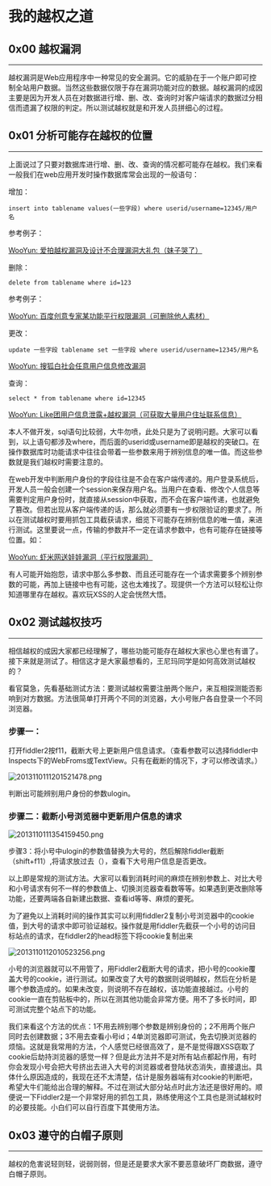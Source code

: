 # 我的越权之道

0x00 越权漏洞   
------------

* * *

越权漏洞是Web应用程序中一种常见的安全漏洞。它的威胁在于一个账户即可控制全站用户数据。当然这些数据仅限于存在漏洞功能对应的数据。越权漏洞的成因主要是因为开发人员在对数据进行增、删、改、查询时对客户端请求的数据过分相信而遗漏了权限的判定。所以测试越权就是和开发人员拼细心的过程。

0x01 分析可能存在越权的位置
----------------

* * *

上面说过了只要对数据库进行增、删、改、查询的情况都可能存在越权。我们来看一般我们在web应用开发时操作数据库常会出现的一般语句：

增加：

```
insert into tablename values(一些字段) where userid/username=12345/用户名 

```

参考例子：

[WooYun: 爱拍越权漏洞及设计不合理漏洞大礼包（妹子哭了）](http://www.wooyun.org/bugs/wooyun-2013-033542)

删除：

```
delete from tablename where id=123 

```

参考例子：

[WooYun: 百度创意专家某功能平行权限漏洞（可删除他人素材）](http://www.wooyun.org/bugs/wooyun-2013-039358)

更改：

```
update 一些字段 tablename set 一些字段 where userid/username=12345/用户名 

```

[WooYun: 搜狐白社会任意用户信息修改漏洞](http://www.wooyun.org/bugs/wooyun-2013-036411)

查询：

```
select * from tablename where id=12345 

```

[WooYun: Like团用户信息泄露+越权漏洞（可获取大量用户住址联系信息）](http://www.wooyun.org/bugs/wooyun-2013-033748)

本人不做开发，sql语句比较弱，大牛勿喷，此处只是为了说明问题。大家可以看到，以上语句都涉及where，而后面的userid或username即是越权的突破口。在操作数据库时功能请求中往往会带着一些参数来用于辨别信息的唯一值。而这些参数就是我们越权时需要注意的。

在web开发中判断用户身份的字段往往是不会在客户端传递的。用户登录系统后，开发人员一般会创建一个session来保存用户名。当用户在查看、修改个人信息等需要判定用户身份时，就直接从session中获取，而不会在客户端传递，也就避免了篡改。但若出现从客户端传递的话，那么就必须要有一步权限验证的要求了。所以在测试越权时要用抓包工具截获请求，细览下可能存在辨别信息的唯一值，来进行测试。这里要说一点，传输的参数并不一定在请求参数中，也有可能存在链接等位置。如：

[WooYun: 虾米网送娃娃漏洞（平行权限漏洞）](http://www.wooyun.org/bugs/wooyun-2013-031826)

有人可能开始抱怨，请求中那么多参数、而且还可能存在一个请求需要多个辨别参数的可能，再加上链接中也有可能，这也太难找了。现提供一个方法可以轻松让你知道哪里存在越权。喜欢玩XSS的人定会恍然大悟。

0x02 测试越权技巧
-----------

* * *

相信越权的成因大家都已经理解了，哪些功能可能存在越权大家也心里也有谱了。接下来就是测试了。相信这才是大家最想看的，王尼玛同学是如何高效测试越权的？

看官莫急，先看基础测试方法：要测试越权需要注册两个账户，来互相探测能否影响到对方数据。方法很简单打开两个不同的浏览器，大小号账户各自登录一个不同浏览器。

### 步骤一：

打开fiddler2按f11，截断大号上更新用户信息请求。（查看参数可以选择fiddler中Inspects下的WebFroms或TextView。只有在截断的情况下，才可以修改请求。）

![2013110111201521478.png](http://drops.javaweb.org/uploads/images/393bdae55dd3c11172f6046f6a6297d690941ea3.jpg)

判断出可能辨别用户身份的参数ulogin。

### 步骤二：截断小号浏览器中更新用户信息的请求

![2013110111354159450.png](http://drops.javaweb.org/uploads/images/636ce79d9753b653a8f37e059258e3beb35fca77.jpg)

步骤3：将小号中ulogin的参数值替换为大号的，然后解除fiddler截断（shift+f11）,将请求放过去（），查看下大号用户信息是否更改。

以上即是常规的测试方法。大家可以看到消耗时间的麻烦在辨别参数上、对比大号和小号请求有何不一样的参数值上、切换浏览器查看数等等。如果遇到更改删除等功能，还要两端各自新建出数据、查看id等等、麻烦的要死。

为了避免以上消耗时间的操作其实可以利用fiddler2复制小号浏览器中的cookie值，到大号的请求中即可验证越权。操作就是用fiddler先截获一个小号的访问目标站点的请求，在fiddler2的head标签下将cookie复制出来

![2013110112010523256.png](http://drops.javaweb.org/uploads/images/903dd0290799a8f01875e5af4b44a18b360ff5e3.jpg)

小号的浏览器就可以不用管了，用Fiddler2截断大号的请求，把小号的cookie覆盖大号的cookie，进行测试。如果改变了大号的数据则说明越权，然后在分析是哪个参数造成的。如果未改变，则说明不存在越权，该功能直接越过。小号的cookie一直在剪贴板中的，所以在测其他功能会非常方便。用不了多长时间，即可测试完整个站点下的功能。

我们来看这个方法的优点：1不用去辨别哪个参数是辨别身份的；2不用两个账户同时去创建数据；3不用去查看小号id；4单浏览器即可测试，免去切换浏览器的烦恼。这就是我常用的方法，个人感觉已经很高效了，是不是觉得跟XSS窃取了cookie后劫持浏览器的感觉一样？但是此方法并不是对所有站点都起作用，有时你会发现小号会把大号挤出去进入大号的浏览器或者登陆状态消失，直接退出。具体什么原因造成的，我现在还不太清楚，估计是服务器端有对cookie的判断吧，希望大牛们能给出合理的解释。不过在测试大部分站点时此方法还是很好用的。顺便说一下Fiddler2是一个非常好用的抓包工具，熟练使用这个工具也是测试越权时的必要技能。小白们可以自行百度下其使用方法。

0x03 遵守的白帽子原则
-------------

* * *

越权的危害说轻则轻，说弱则弱，但是还是要求大家不要恶意破坏厂商数据，遵守白帽子原则。